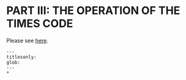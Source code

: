 # PART III: THE OPERATION OF THE TIMES CODE

Please see [here](https://github.com/etsap-TIMES/TIMES_Documentation/blob/master/Documentation_for_the_TIMES_Model-Part-III.pdf).

```{toctree}
---
titlesonly:
glob:
---
*
```
